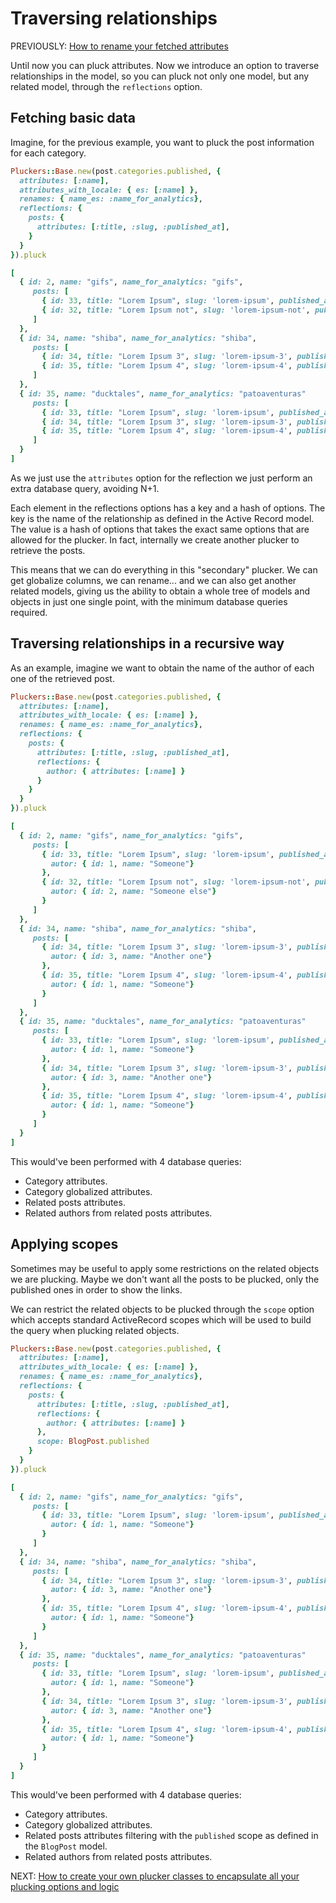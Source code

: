 # Traversing relationships

PREVIOUSLY: [How to rename your fetched attributes](./renaming.md)

Until now you can pluck attributes. Now we introduce an option to traverse relationships in the model, so you can pluck not only one model, but any related model, through the `reflections` option.

## Fetching basic data

Imagine, for the previous example, you want to pluck the post information for each category.

```ruby
Pluckers::Base.new(post.categories.published, {
  attributes: [:name],
  attributes_with_locale: { es: [:name] },
  renames: { name_es: :name_for_analytics},
  reflections: {
    posts: {
      attributes: [:title, :slug, :published_at],
    }
  }
}).pluck
```
```ruby
[
  { id: 2, name: "gifs", name_for_analytics: "gifs",
     posts: [
       { id: 33, title: "Lorem Ipsum", slug: 'lorem-ipsum', published_at: "2016-04-07"},
       { id: 32, title: "Lorem Ipsum not", slug: 'lorem-ipsum-not', published_at: nil}
     ]
  },
  { id: 34, name: "shiba", name_for_analytics: "shiba",
     posts: [
       { id: 34, title: "Lorem Ipsum 3", slug: 'lorem-ipsum-3', published_at: "2016-04-09"},
       { id: 35, title: "Lorem Ipsum 4", slug: 'lorem-ipsum-4', published_at: "2016-04-12"}
     ]
  },
  { id: 35, name: "ducktales", name_for_analytics: "patoaventuras"
     posts: [
       { id: 33, title: "Lorem Ipsum", slug: 'lorem-ipsum', published_at: "2016-04-07"}
       { id: 34, title: "Lorem Ipsum 3", slug: 'lorem-ipsum-3', published_at: "2016-04-09"},
       { id: 35, title: "Lorem Ipsum 4", slug: 'lorem-ipsum-4', published_at: "2016-04-12"}
     ]
  }
]
```

As we just use the `attributes` option for the reflection we just perform an extra database query, avoiding N+1.

Each element in the reflections options has a key and a hash of options. The key is the name of the relationship as defined in the Active Record model. The value is a hash of options that takes the exact same options that are allowed for the plucker. In fact, internally we create another plucker to retrieve the posts.

This means that we can do everything in this "secondary" plucker. We can get globalize columns, we can rename... and we can also get another related models, giving us the ability to obtain a whole tree of models and objects in just one single point, with the minimum database queries required.

## Traversing relationships in a recursive way

As an example, imagine we want to obtain the name of the author of each one of the retrieved post.

```ruby
Pluckers::Base.new(post.categories.published, {
  attributes: [:name],
  attributes_with_locale: { es: [:name] },
  renames: { name_es: :name_for_analytics},
  reflections: {
    posts: {
      attributes: [:title, :slug, :published_at],
      reflections: {
        author: { attributes: [:name] }
      }
    }
  }
}).pluck
```
```ruby
[
  { id: 2, name: "gifs", name_for_analytics: "gifs",
     posts: [
       { id: 33, title: "Lorem Ipsum", slug: 'lorem-ipsum', published_at: "2016-04-07",
         autor: { id: 1, name: "Someone"}
       },
       { id: 32, title: "Lorem Ipsum not", slug: 'lorem-ipsum-not', published_at: nil,
         autor: { id: 2, name: "Someone else"}
       }
     ]
  },
  { id: 34, name: "shiba", name_for_analytics: "shiba",
     posts: [
       { id: 34, title: "Lorem Ipsum 3", slug: 'lorem-ipsum-3', published_at: "2016-04-09",
         autor: { id: 3, name: "Another one"}
       },
       { id: 35, title: "Lorem Ipsum 4", slug: 'lorem-ipsum-4', published_at: "2016-04-12",
         autor: { id: 1, name: "Someone"}
       }
     ]
  },
  { id: 35, name: "ducktales", name_for_analytics: "patoaventuras"
     posts: [
       { id: 33, title: "Lorem Ipsum", slug: 'lorem-ipsum', published_at: "2016-04-07",
         autor: { id: 1, name: "Someone"}
       },
       { id: 34, title: "Lorem Ipsum 3", slug: 'lorem-ipsum-3', published_at: "2016-04-09",
         autor: { id: 3, name: "Another one"}
       },
       { id: 35, title: "Lorem Ipsum 4", slug: 'lorem-ipsum-4', published_at: "2016-04-12",
         autor: { id: 1, name: "Someone"}
       }
     ]
  }
]
```

This would've been performed with 4 database queries:

  - Category attributes.
  - Category globalized attributes.
  - Related posts attributes.
  - Related authors from related posts attributes.

## Applying scopes

Sometimes may be useful to apply some restrictions on the related objects we are plucking. Maybe we don't want all the posts to be plucked, only the published ones in order to show the links.

We can restrict the related objects to be plucked through the `scope` option which accepts standard ActiveRecord scopes which will be used to build the query when plucking related objects.

```ruby
Pluckers::Base.new(post.categories.published, {
  attributes: [:name],
  attributes_with_locale: { es: [:name] },
  renames: { name_es: :name_for_analytics},
  reflections: {
    posts: {
      attributes: [:title, :slug, :published_at],
      reflections: {
        author: { attributes: [:name] }
      },
      scope: BlogPost.published
    }
  }
}).pluck
```
```ruby
[
  { id: 2, name: "gifs", name_for_analytics: "gifs",
     posts: [
       { id: 33, title: "Lorem Ipsum", slug: 'lorem-ipsum', published_at: "2016-04-07",
         autor: { id: 1, name: "Someone"}
       }
     ]
  },
  { id: 34, name: "shiba", name_for_analytics: "shiba",
     posts: [
       { id: 34, title: "Lorem Ipsum 3", slug: 'lorem-ipsum-3', published_at: "2016-04-09",
         autor: { id: 3, name: "Another one"}
       },
       { id: 35, title: "Lorem Ipsum 4", slug: 'lorem-ipsum-4', published_at: "2016-04-12",
         autor: { id: 1, name: "Someone"}
       }
     ]
  },
  { id: 35, name: "ducktales", name_for_analytics: "patoaventuras"
     posts: [
       { id: 33, title: "Lorem Ipsum", slug: 'lorem-ipsum', published_at: "2016-04-07",
         autor: { id: 1, name: "Someone"}
       },
       { id: 34, title: "Lorem Ipsum 3", slug: 'lorem-ipsum-3', published_at: "2016-04-09",
         autor: { id: 3, name: "Another one"}
       },
       { id: 35, title: "Lorem Ipsum 4", slug: 'lorem-ipsum-4', published_at: "2016-04-12",
         autor: { id: 1, name: "Someone"}
       }
     ]
  }
]
```

This would've been performed with 4 database queries:

  - Category attributes.
  - Category globalized attributes.
  - Related posts attributes filtering with the `published` scope as defined in the `BlogPost` model.
  - Related authors from related posts attributes.

NEXT: [How to create your own plucker classes to encapsulate all your plucking options and logic](./extending.md)
